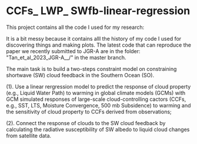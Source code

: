 # CCFs_ LWP_ SWfb-linear-regression 

This project contains all the code I used for my research:

It is a bit messy because it contains alll the history of my code I used for discovering things and making plots. The latest code that can reproduce the paper we recently submitted to JGR-A are in the folder: "Tan_et_al_2023_JGR-A__/" in the master branch.

The main task is to build a two-steps constraint model on constraining shortwave (SW) cloud feedback in the Southern Ocean (SO). 

(1). Use a linear rergression model to predict the response of cloud property (e.g., Liquid Water Path) to warming in global climate models (GCMs) with GCM simulated responses of large-scale cloud-controlling cactors (CCFs, e.g., SST, LTS, Moisture Convergence, 500 mb Subsidence) to warming and the sensitivity of cloud property to CCFs derived from observations;  

(2). Connect the response of clouds to the SW cloud feedback by calculating the radiative susceptibility of SW albedo to liquid cloud changes from satellite data.

